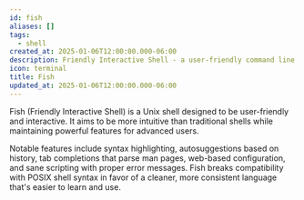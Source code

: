 ```yaml
---
id: fish
aliases: []
tags:
  - shell
created_at: 2025-01-06T12:00:00.000-06:00
description: Friendly Interactive Shell - a user-friendly command line shell
icon: terminal
title: Fish
updated_at: 2025-01-06T12:00:00.000-06:00
---
```


Fish (Friendly Interactive Shell) is a Unix shell designed to be user-friendly and interactive. It aims to be more intuitive than traditional shells while maintaining powerful features for advanced users.

Notable features include syntax highlighting, autosuggestions based on history, tab completions that parse man pages, web-based configuration, and sane scripting with proper error messages. Fish breaks compatibility with POSIX shell syntax in favor of a cleaner, more consistent language that's easier to learn and use.